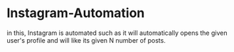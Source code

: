 # Instagram-Automation
in this, Instagram is automated such as it will automatically opens the given user's profile and will like its given N number of posts.
